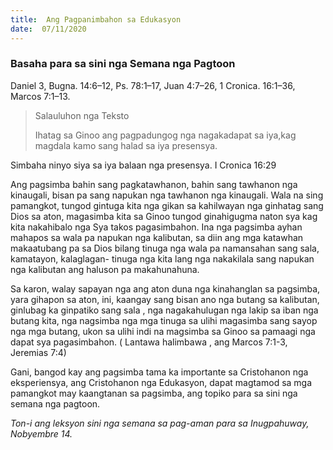 ```yaml
---
title:  Ang Pagpanimbahon sa Edukasyon
date:  07/11/2020
---
```


### Basaha  para sa sini nga Semana nga Pagtoon
Daniel 3, Bugna. 14:6–12, Ps. 78:1–17, Juan 4:7–26, 1 Cronica. 16:1–36, Marcos 7:1–13.

> <p>Salauluhon nga Teksto</p>
> Ihatag sa Ginoo ang pagpadungog nga nagakadapat sa iya,kag magdala kamo sang halad sa iya presensya.

Simbaha ninyo siya sa iya balaan nga presensya. I Cronica 16:29

Ang pagsimba bahin sang pagkatawhanon, bahin sang tawhanon nga kinaugali, bisan pa sang napukan nga tawhanon nga kinaugali.  Wala na sing pamangkot, tungod gintuga kita nga gikan sa kahilwayan nga ginhatag sang Dios sa aton, magasimba kita sa Ginoo tungod ginahigugma naton sya  kag kita nakahibalo nga Sya takos pagasimbahon. Ina nga pagsimba ayhan mahapos sa wala pa napukan nga kalibutan, sa diin ang mga katawhan makaatubang pa sa Dios bilang  tinuga nga wala pa namansahan sang sala, kamatayon, kalaglagan- tinuga nga kita lang nga nakakilala sang napukan nga kalibutan ang haluson pa makahunahuna.

Sa karon, walay sapayan nga ang aton duna nga kinahanglan sa pagsimba, yara gihapon sa aton, ini, kaangay sang bisan ano nga butang sa kalibutan, ginlubag ka ginpatiko sang sala , nga nagakahulugan nga lakip sa iban nga butang kita, nga nagsimba nga mga tinuga sa ulihi magasimba sang sayop nga mga butang, ukon sa ulihi indi na magsimba sa Ginoo sa pamaagi nga dapat sya pagasimbahon. ( Lantawa halimbawa , ang Marcos 7:1-3, Jeremias 7:4)

Gani, bangod kay ang pagsimba tama ka importante sa Cristohanon nga eksperiensya, ang Cristohanon nga Edukasyon, dapat magtamod sa mga pamangkot may kaangtanan sa pagsimba, ang topiko para sa sini nga semana nga pagtoon.

_Ton-i ang leksyon sini nga semana sa  pag-aman para sa Inugpahuway, Nobyembre 14._